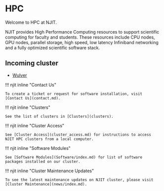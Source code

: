 # HPC

Welcome to HPC at NJIT.

NJIT provides High Performance Computing resources to support scientific computing for faculty and students. These resources include CPU nodes, GPU nodes, parallel storage, high speed, low latency Infiniband networking and a fully optimized scientific software stack.

## Incoming cluster

* [Wulver](wulver.md)

!!! njit inline "Contact Us"

    To create a ticket or request for software installation, visit [Contact Us](contact.md).

!!! njit inline "Clusters"

    See the list of clusters in [Clusters](clusters).

!!! njit inline "Cluster Access"

    See [Cluster Access](cluster_access.md) for instructions to access NJIT HPC clusters from a local computer.

!!! njit inline "Software Modules"

    See [Software Modules](Software/index.md) for list of software packages installed on our cluster.

!!! njit inline "Cluster Maintenance Updates"
        
    To see the latest maintenance updates on NJIT cluster, please visit [Cluster Maintenance](news/index.md).



